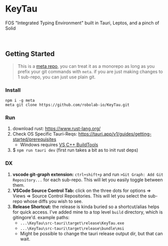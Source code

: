 # KeyTau
FOS "Integrated Typing Environment" built in Tauri, Leptos, and a pinch of Solid

<br/>

## Getting Started

> This is a [meta repo](https://github.com/mateodelnorte/meta), you can treat it as a monorepo as long as you prefix your git commands with `meta`. if you are just making changes to 1 sub-repo, you can just use plain git.

### Install
```
npm i -g meta
meta git clone https://github.com/robolab-io/KeyTau.git
```


### Run
1. download rust: https://www.rust-lang.org/
2. Check OS Specific Tauri-Reqs: https://tauri.app/v1/guides/getting-started/prerequisites 
    - Windows requires [VS C++ BuildTools](https://visualstudio.microsoft.com/visual-cpp-build-tools/)
3. $ `npm run tauri dev` (first run takes a bit as to init rust deps)


### DX
1. **vscode git-graph extension:** `ctrl+shift+p` and run `>Git Graph: Add Git Repository...` for each sub-repo. This will let you easily toggle between them.
2. **VSCode Source Control Tab:** click on the three dots for options => Views => Source Control Repositories. This will let you select the sub-repo whose diffs you wish to see.
3. **Release Shortcut:** the release is kinda buried so a shortcut/alias helps for quick access. I've added mine to a top level `build` directory, which is gitingore'd. example paths:
   - `...\KeyTau\src-tauri\target\release\KeyTau.exe`
   - `...\KeyTau\src-tauri\target\release\bundle\msi`
   - Might be possible to change the tauri release output dir, but that can wait.